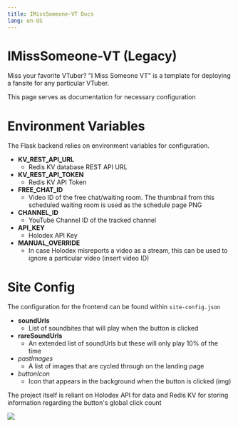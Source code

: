 ```yaml
---
title: IMissSomeone-VT Docs
lang: en-US
---
```

# IMissSomeone-VT (Legacy)
Miss your favorite VTuber? "I Miss Someone VT" is a template for deploying a fansite for any particular VTuber.

This page serves as documentation for necessary configuration

# Environment Variables
The Flask backend relies on environment variables for configuration.

- **KV_REST_API_URL**
  - Redis KV database REST API URL
- **KV_REST_API_TOKEN**
  - Redis KV API Token
- **FREE_CHAT_ID**
  - Video ID of the free chat/waiting room. The thumbnail from this scheduled waiting room is used as the schedule page PNG
- **CHANNEL_ID**
  - YouTube Channel ID of the tracked channel
- **API_KEY**
  - Holodex API Key
- **MANUAL_OVERRIDE**
  - In case Holodex misreports a video as a stream, this can be used to ignore a particular video (insert video ID)

# Site Config
The configuration for the frontend can be found within `site-config.json`

- **soundUrls**
  - List of soundbites that will play when the button is clicked
- **rareSoundUrls**
  - An extended list of soundUrls but these will only play 10% of the time
- *pastImages*
  - A list of images that are cycled through on the landing page
- *buttonIcon*
  - Icon that appears in the background when the button is clicked (img)

The project itself is reliant on Holodex API for data and Redis KV for storing information regarding the button's global click count


![](https://github.com/pinapelz/pinapelz/assets/21994085/cc0f1230-76a4-416c-8aa7-eb88172679b4)
